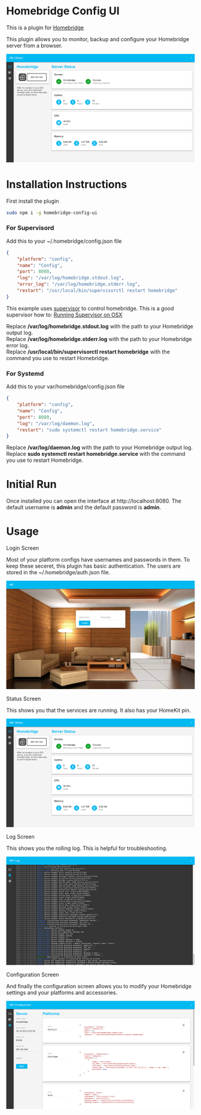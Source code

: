 # Homebridge Config UI

This is a plugin for [Homebridge](https://github.com/nfarina/homebridge)

This plugin allows you to monitor, backup and configure your Homebridge server from a browser.

![Status](status.png)

# Installation Instructions

First install the plugin
```Bash
sudo npm i -g homebridge-config-ui
```

### For Supervisord

Add this to your ~/.homebridge/config.json file
```JSON
{
    "platform": "config",
    "name": "Config",
    "port": 8080,
    "log": "/var/log/homebridge.stdout.log",
    "error_log": "/var/log/homebridge.stderr.log",
    "restart": "/usr/local/bin/supervisorctl restart homebridge"
}
```

This example uses [supervisor](http://supervisord.org/) to control homebridge. This is a good supervisor how to: [Running Supervisor on OSX](https://nicksergeant.com/running-supervisor-on-os-x/)

Replace <b>/var/log/homebridge.stdout.log</b> with the path to your Homebridge output log.<br />
Replace <b>/var/log/homebridge.stderr.log</b> with the path to your Homebridge error log.<br />
Replace <b>/usr/local/bin/supervisorctl restart homebridge</b> with the command you use to restart Homebridge.

### For Systemd

Add this to your var/homebridge/config.json file
```JSON
{
    "platform": "config",
    "name": "Config",
    "port": 8080,
    "log": "/var/log/daemon.log",
    "restart": "sudo systemctl restart homebridge.service"
}
```

Replace <b>/var/log/daemon.log</b> with the path to your Homebridge output log.<br />
Replace <b>sudo systemctl restart homebridge.service</b> with the command you use to restart Homebridge.

# Initial Run

Once installed you can open the interface at http://localhost:8080. The default username is <b>admin</b> and the default password is <b>admin</b>.

# Usage

Login Screen

Most of your platform configs have usernames and passwords in them. To keep these seceret, this plugin has basic authentication. The users are stored in the ~/.homebridge/auth.json file.

![Login](login.png)

Status Screen

This shows you that the services are running. It also has your HomeKit pin.

![Status](status.png)

Log Screen

This shows you the rolling log. This is helpful for troubleshooting.

![Log](log.png)

Configuration Screen

And finally the configuration screen allows you to modify your Homebridge settings and your platforms and accessories.

![Config](config.png)

